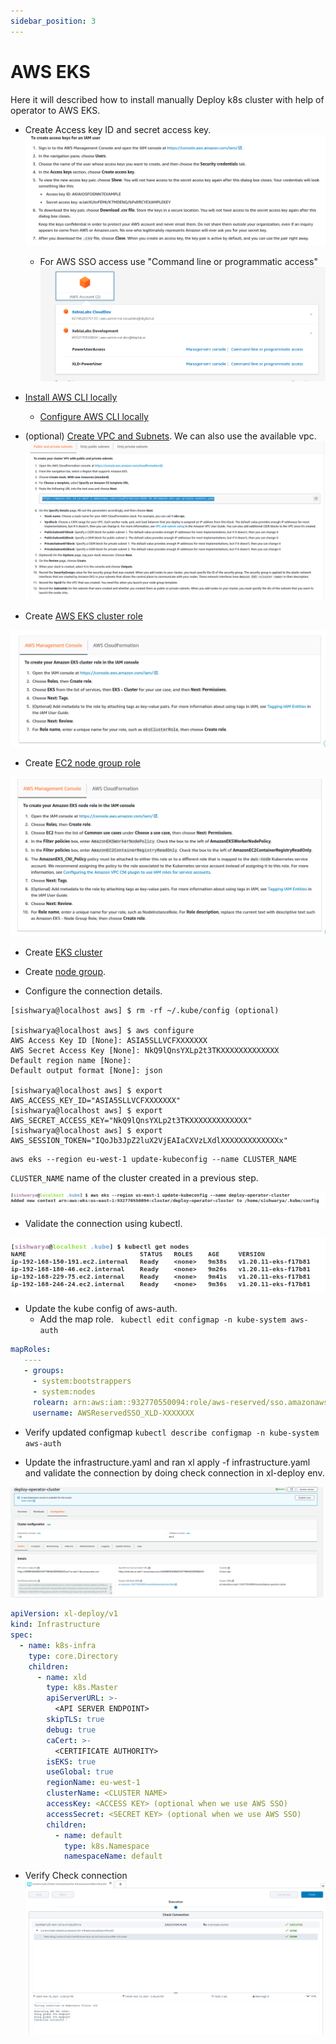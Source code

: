```yaml
---
sidebar_position: 3
---
```


# AWS EKS

Here it will described how to install manually Deploy k8s cluster with help of operator to AWS EKS.
* Create Access key ID and secret access key.
![Access key](./pics/aws-eks-accesskey.png)

    - For AWS SSO access use "Command line or programmatic access"
    ![AWS EKS Cluster role](./pics/aws-access-commandline.png)
    

* [Install AWS CLI locally](https://docs.aws.amazon.com/cli/latest/userguide/getting-started-install.html)
    - [Configure AWS CLI locally](https://docs.aws.amazon.com/cli/latest/userguide/cli-configure-quickstart.html)
    
* (optional) [Create VPC and Subnets](https://docs.aws.amazon.com/eks/latest/userguide/create-public-private-vpc.html). We can also use the available vpc.
![Create VPC](./pics/aws-eks-vpc.png)
    
* Create [AWS EKS cluster role](https://docs.aws.amazon.com/eks/latest/userguide/service_IAM_role.html)

![AWS EKS Cluster role](./pics/aws-eks-servicerole.png)

* Create [EC2 node group role](https://docs.aws.amazon.com/eks/latest/userguide/create-node-role.html)

![EC2 node group role](./pics/aws-eks-noderole.png)

* Create [EKS cluster](https://docs.aws.amazon.com/eks/latest/userguide/create-cluster.html)

* Create [node group](https://docs.aws.amazon.com/eks/latest/userguide/create-managed-node-group.html).    


* Configure the connection details.
```shell script
[sishwarya@localhost aws] $ rm -rf ~/.kube/config (optional)

[sishwarya@localhost aws] $ aws configure
AWS Access Key ID [None]: ASIA5SLLVCFXXXXXXX
AWS Secret Access Key [None]: NkQ9lQnsYXLp2t3TKXXXXXXXXXXXXX
Default region name [None]: 
Default output format [None]: json

[sishwarya@localhost aws] $ export AWS_ACCESS_KEY_ID="ASIA5SLLVCFXXXXXXX"
[sishwarya@localhost aws] $ export AWS_SECRET_ACCESS_KEY="NkQ9lQnsYXLp2t3TKXXXXXXXXXXXXX"
[sishwarya@localhost aws] $ export AWS_SESSION_TOKEN="IQoJb3JpZ2luX2VjEAIaCXVzLXdlXXXXXXXXXXXXXx"
```
```
aws eks --region eu-west-1 update-kubeconfig --name CLUSTER_NAME
```
`CLUSTER_NAME` name of the cluster created in a previous step.

![Updating kube config](./pics/aws-eks-kubeconfig.png)
 
* Validate the connection using kubectl. 

![validate_connection](./pics/aws-eks-validate_connection.png)

* Update the kube config of aws-auth.
    - Add the map role. ` kubectl edit configmap -n kube-system aws-auth`
 ```yaml
 mapRoles:
    ----
    - groups:
      - system:bootstrappers
      - system:nodes
      rolearn: arn:aws:iam::932770550094:role/aws-reserved/sso.amazonaws.com/us-west-2/AWSReservedSSO_XLD-XXXXXXX
      username: AWSReservedSSO_XLD-XXXXXXX
```

   - Verify updated configmap `kubectl describe configmap -n kube-system aws-auth`


* Update the infrastructure.yaml and  ran xl apply -f infrastructure.yaml and validate the connection by doing check connection in xl-deploy env.

![infra](./pics/aws-eks-infra.png)
 
```yaml
apiVersion: xl-deploy/v1
kind: Infrastructure
spec:
  - name: k8s-infra
    type: core.Directory
    children:
      - name: xld
        type: k8s.Master
        apiServerURL: >-
          <API SERVER ENDPOINT>
        skipTLS: true
        debug: true
        caCert: >-
          <CERTIFICATE AUTHORITY>
        isEKS: true
        useGlobal: true
        regionName: eu-west-1
        clusterName: <CLUSTER NAME>
        accessKey: <ACCESS KEY> (optional when we use AWS SSO)
        accessSecret: <SECRET KEY> (optional when we use AWS SSO)
        children:
          - name: default
            type: k8s.Namespace
            namespaceName: default
```

* Verify Check connection
![check connection](./pics/aws-eks-checkConnection.png)